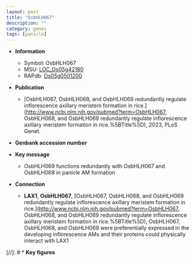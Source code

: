 ```yaml
---
layout: post
title: "OsbHLH067"
description: ""
category: genes
tags: [panicle]
---
```


* **Information**  
    + Symbol: OsbHLH067  
    + MSU: [LOC_Os05g42180](http://rice.uga.edu/cgi-bin/ORF_infopage.cgi?orf=LOC_Os05g42180)  
    + RAPdb: [Os05g0501200](http://rapdb.dna.affrc.go.jp/viewer/gbrowse_details/irgsp1?name=Os05g0501200)  

* **Publication**  
    + [OsbHLH067, OsbHLH068, and OsbHLH069 redundantly regulate inflorescence axillary meristem formation in rice.](http://www.ncbi.nlm.nih.gov/pubmed?term=OsbHLH067, OsbHLH068, and OsbHLH069 redundantly regulate inflorescence axillary meristem formation in rice.%5BTitle%5D), 2023, PLoS Genet.

* **Genbank accession number**  

* **Key message**  
    + OsbHLH069 functions redundantly with OsbHLH067 and OsbHLH068 in panicle AM formation

* **Connection**  
    + __LAX1__, __OsbHLH067__, [OsbHLH067, OsbHLH068, and OsbHLH069 redundantly regulate inflorescence axillary meristem formation in rice.](http://www.ncbi.nlm.nih.gov/pubmed?term=OsbHLH067, OsbHLH068, and OsbHLH069 redundantly regulate inflorescence axillary meristem formation in rice.%5BTitle%5D),  OsbHLH067, OsbHLH068, and OsbHLH069 were preferentially expressed in the developing inflorescence AMs and their proteins could physically interact with LAX1

[//]: # * **Key figures**  


